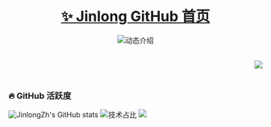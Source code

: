 <p align="center">
  <h1 align="center"><a href="https://github.com/JinlongZh">✨ Jinlong GitHub 首页</a></h1>
</p>

<p align="center">
  <img src="https://readme-typing-svg.demolab.com/?lines=大家好，我是Jinlong;欢迎来到我的 GitHub!&font=Fira%20Code&center=true&width=380&height=50&duration=4000&pause=1000" alt="动态介绍">
</p>


<br>

<img align="right" src="https://moe-counter.glitch.me/get/@:JinlongZh?theme=rule34">





<br>
<br>

### 🔥 GitHub 活跃度 

![JinlongZh's GitHub stats](https://github-readme-stats.vercel.app/api?username=JinlongZh&custom_title=我的统计数据&show_icons=true&bg_color=30,e96443,904e95&title_color=fff&text_color=fff&icon_color=fff)
![技术占比](https://github-readme-stats.vercel.app/api/top-langs/?username=JinlongZh&layout=compact&langs_count=8&custom_title=技术占比&show_icons=true&bg_color=30,e96443,904e95&title_color=fff&text_color=fff&icon_color=fff)
![](https://github-readme-activity-graph.vercel.app/graph?username=JinlongZh&theme=dracula&custom_title=我的心电图&radius=10)
<br>
